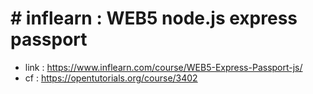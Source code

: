 # # inflearn : WEB5 node.js express passport
- link : https://www.inflearn.com/course/WEB5-Express-Passport-js/
- cf : https://opentutorials.org/course/3402